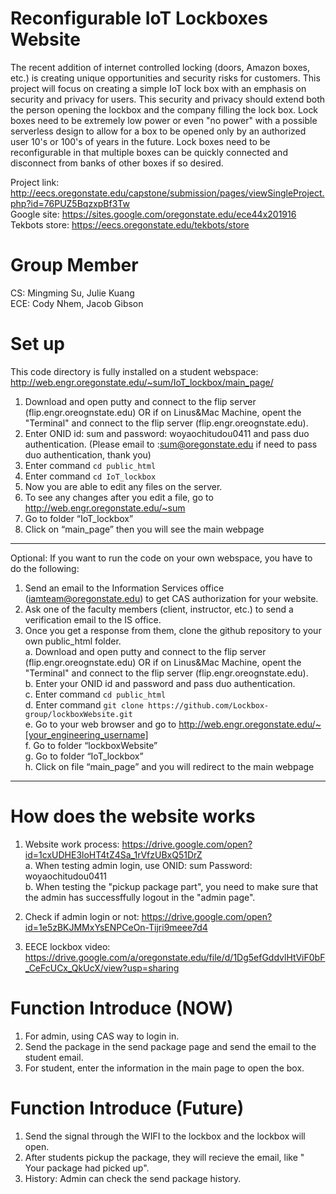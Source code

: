 # Reconfigurable IoT Lockboxes Website

The recent addition of internet controlled locking (doors, Amazon boxes, etc.) is creating unique opportunities and security risks for customers. This project will focus on creating a simple IoT lock box with an emphasis on security and privacy for users. This security and privacy should extend both the person opening the lockbox and the company filling the lock box. Lock boxes need to be extremely low power or even "no power" with a possible serverless design to allow for a box to be opened only by an authorized user 10's or 100's of years in the future. Lock boxes need to be reconfigurable in that multiple boxes can be quickly connected and disconnect from banks of other boxes if so desired.


Project link: http://eecs.oregonstate.edu/capstone/submission/pages/viewSingleProject.php?id=76PUZ5BqzxpBf3Tw \
Google site: https://sites.google.com/oregonstate.edu/ece44x201916 \
Tekbots store: https://eecs.oregonstate.edu/tekbots/store


# Group Member
CS: Mingming Su, Julie Kuang\
ECE: Cody Nhem, Jacob Gibson

# Set up

This code directory is fully installed on a student webspace: http://web.engr.oregonstate.edu/~sum/IoT_lockbox/main_page/ 

1. Download and open putty and connect to the flip server (flip.engr.oreognstate.edu) OR if on Linus&Mac Machine, opent the "Terminal" and connect to the flip server (flip.engr.oreognstate.edu).
2. Enter ONID id: sum and password: woyaochitudou0411 and pass duo authentication. (Please email to :sum@oregonstate.edu if need to pass duo authentication, thank you)
3. Enter command `cd public_html`
4. Enter command `cd IoT_lockbox`
5. Now you are able to edit any files on the server.
6. To see any changes after you edit a file, go to http://web.engr.oregonstate.edu/~sum 
7. Go to folder “IoT_lockbox”
8. Click on “main_page” then you will see the main webpage
****
Optional: If you want to run the code on your own webspace, you have to do the following:
1. Send an email to the Information Services office (iamteam@oregonstate.edu)  to get CAS authorization for your website.
2. Ask one of the faculty members (client, instructor, etc.) to send a verification email to the IS office.
3. Once you get a response from them, clone the github repository to your own public_html folder.\
  a. Download and open putty and connect to the flip server (flip.engr.oreognstate.edu) OR if on Linus&Mac Machine, opent the "Terminal" and connect to the flip server (flip.engr.oreognstate.edu).\
  b. Enter your ONID id and password and pass duo authentication. \
  c. Enter command `cd public_html` \
  d. Enter command `git clone https://github.com/Lockbox-group/lockboxWebsite.git` \
  e. Go to your web browser and go to http://web.engr.oregonstate.edu/~[your_engineering_username] \
  f. Go to folder “lockboxWebsite” \
  g. Go to folder “IoT_lockbox” \
  h. Click on file “main_page” and you will redirect to the main webpage 
****

# How does the website works
1. Website work process: https://drive.google.com/open?id=1cxUDHE3loHT4tZ4Sa_1rVfzUBxQ51DrZ \
  a. When testing admin login, use ONID: sum Password: woyaochitudou0411 \
  b. When testing the "pickup package part", you need to make sure that the admin has successffully logout in the "admin page".

2. Check if admin login or not: https://drive.google.com/open?id=1e5zBKJMMxYsENPCeOn-Tijri9meee7d4
3. EECE lockbox video: https://drive.google.com/a/oregonstate.edu/file/d/1Dg5efGddvlHtViF0bF_CeFcUCx_QkUcX/view?usp=sharing

# Function Introduce (NOW)
1. For admin, using CAS way to login in.
2. Send the package in the send package page and send the email to the student email.
3. For student, enter the information in the main page to open the box.

# Function Introduce (Future)
1. Send the signal through the WIFI to the lockbox and the lockbox will open.
2. After students pickup the package, they will recieve the email, like " Your package had picked up".
3. History: Admin can check the send package history.
